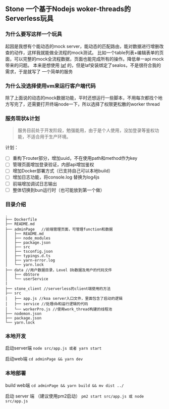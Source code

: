 ## Stone 一个基于Nodejs woker-threads的Serverless玩具

### 为什么要写这样一个玩具

起因是我想有个能动态的mock server，能动态的匹配路由，能对数据进行增删改查的动作，这样我就能做全流程的mock测试。
比如一个table列表+编辑表单的页面，可以完整的mock全流程数据，页面也能完成所有的操作。降低单一api mock带来的问题。
本来是想使用 [laf](https://github.com/labring/laf) 的，但是laf安装绑定了sealos，不是很符合我的需求，于是就写了
一个简单的服务

### 为什么没选择使用vm来运行客户端代码

除了上面说的动态的mock数据功能，平时还想运行一些脚本，不用每次都找个地方写完了，还需要打开终端node一下，所以选择了权限更松散的worker thread

### 服务现状&计划
> 服务目前处于开发阶段，勉强能用，由于是个人使用，没加登录等鉴权功能，不适合用于生产环境。

计划：

* [ ] 重构下router部分，增加uuid，不在使用path和method作为key
* [ ] 管理页面增加登录验证，内部api增加鉴权
* [ ] 增加Docker部署方式（已支持自己可以本地build）
* [ ] 增加日志功能，将console.log 替换为log4js
* [ ] 前端增加调试日志输出
* [ ] 整体切换到bun运行时（也可能放到第一个做）

### 目录介绍

```
.
├── Dockerfile
├── README.md
├── adminPage   //前端管理页面，可管理function和数据
│   ├── README.md
│   ├── node_modules
│   ├── package.json
│   ├── src
│   ├── tsconfig.json
│   ├── typings.d.ts
│   ├── yarn-error.log
│   └── yarn.lock
├── data //用户数据目录，Level Db数据及用户的代码文件
│   ├── dbStore
│   └── userService
|
├── stone_client //serverless的client端使用的方法
├── src
│   ├── app.js //koa server入口文件，里面包含了启动的逻辑
│   ├── service //处理db和运行逻辑的代码
│   └── workerPro.js //使用work_thread构建的线程池
├── nodemon.json
├── package.json
└── yarn.lock

```

### 本地开发
启动server端
`node src/app.js 或者 yarn start`

启动web端
`cd adminPage && yarn dev`

### 本地部署
build web端
`cd adminPage && yarn build && mv dist ../ `

启动 server 端 （建议使用pm2启动）
`pm2 start src/app.js 或 node src/app.js `


